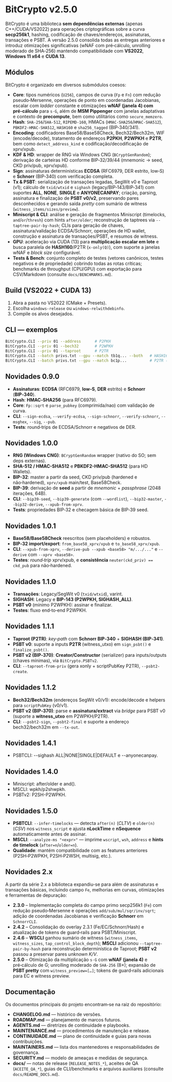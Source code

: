 # BitCrypto v2.5.0

BitCrypto é uma biblioteca **sem dependências externas** (apenas C++/CUDA/VS2022) para operações criptográficas sobre a curva **secp256k1**, hashing, codificação de chaves/endereços, assinaturas, transações e PSBT.  A versão 2.5.0 consolida todas as entregas anteriores e introduz otimizações significativas (wNAF com pré‑cálculo, unrolling moderado de SHA‑256) mantendo compatibilidade com **VS2022**, **Windows 11 x64** e **CUDA 13**.

## Módulos

BitCrypto é organizado em diversos submódulos coesos:

- **Core**: tipos numéricos (`U256`), campos de curva (`Fp` e `Fn`) com redução pseudo‑Mersenne, operações de ponto em coordenadas Jacobianas, escalar com *ladder* constante e otimizações **wNAF (janela 4) com pré‑cálculo** para `s·G`, além de **MSM Pippenger** com janelas adaptativas e contexto de **precompute**, bem como utilitários como `secure_memzero`.
- **Hash**: `SHA‑256`/`SHA‑512`, `RIPEMD‑160`, HMACs (`HMAC‑SHA256`/`HMAC‑SHA512`), `PBKDF2‑HMAC‑SHA512`, `HASH160` e `sha256_tagged` (BIP‑340/341).
- **Encoding**: codificadores Base58/Base58Check, Bech32/Bech32m, WIF (encode/decode), tratamento de endereços **P2PKH**, **P2WPKH** e **P2TR**, bem como `detect_address_kind` e codificação/decodificação de xprv/xpub.
- **KDF & HD**: wrapper de RNG via Windows CNG (`BCryptGenRandom`); derivação de carteiras HD conforme BIP‑32/39/44 (mnemonic → seed, CKD priv/pub, xprv/xpub).
- **Sign**: assinaturas determinísticas **ECDSA** (RFC6979, DER estrito, low‑S) e **Schnorr** (BIP‑340) com verificação completa.
- **Tx & PSBT**: serialização de transações legadas, SegWit v0 e Taproot (v1); cálculo de `txid/wtxid` e `sighash` (legacy/BIP‑143/BIP‑341) com suportes **ALL**, **NONE**, **SINGLE** e **ANYONECANPAY**; criação, parsing, assinatura e finalização de **PSBT v0/v2**, preservando pares desconhecidos e gerando saída *pretty* com sumário de witness (`witness_items/sizes/preview`).
- **Miniscript & CLI**: análise e geração de fragmentos Miniscript (timelocks, `and`/`or`/`thresh`) com hints `after/older`; reconstrução de taptrees via `--taptree-pair-by-hash`; CLIs para geração de chaves, assinatura/validação ECDSA/Schnorr, operações de HD wallet, construção e assinatura de transações/PSBT, e resumos de witness.
- **GPU**: aceleração via CUDA (13) para **multiplicação escalar em lote** e busca paralela de **HASH160**/P2TR (`x‑only(Q)`), com suporte a janelas wNAF e *block size* configurável.
- **Tests & Bench**: conjunto completo de testes (vetores canônicos, testes negativos e de propriedade) cobrindo todas as rotas críticas; benchmarks de throughput (CPU/GPU) com exportação para CSV/Markdown (consulte `docs/BENCHMARKS.md`).

## Build (VS2022 + CUDA 13)
1. Abra a pasta no VS2022 (CMake + Presets).
2. Escolha `windows-release` ou `windows-relwithdebinfo`.
3. Compile os alvos desejados.

## CLI — exemplos
```bash
BitCrypto.CLI --priv 01 --address      # P2PKH
BitCrypto.CLI --priv 01 --bech32       # P2WPKH
BitCrypto.CLI --priv 01 --taproot      # P2TR
BitCrypto.CLI --batch privs.txt --gpu --match tb1q... --both   # HASH160 (GPU)
BitCrypto.CLI --batch privs.txt --gpu --match bc1p...          # P2TR (GPU)
```


## Novidades 0.9.0
- **Assinaturas**: **ECDSA** (RFC6979, **low‑S**, **DER** estrito) e **Schnorr** (**BIP‑340**).
- **Hash**: **HMAC‑SHA256** (para RFC6979).
- **Core**: `Fp::sqrt` e `parse_pubkey` (comprimida/nao) com validação de curva.
- **CLI**: `--sign-ecdsa`, `--verify-ecdsa`, `--sign-schnorr`, `--verify-schnorr`, `--msghex`, `--sig`, `--pub`.
- **Tests**: round‑trips de ECDSA/Schnorr e negativos de DER.


## Novidades 1.0.0
- **RNG (Windows CNG)**: `BCryptGenRandom` wrapper (nativo do SO; sem deps externas).
- **SHA-512 / HMAC-SHA512** e **PBKDF2-HMAC-SHA512** (para HD Wallets).
- **BIP-32**: master a partir da seed, CKD priv/pub (hardened e não‑hardened), `xprv/xpub` main/test, Base58Check.
- **BIP-39**: derivação de **seed** a partir de *mnemonic* + *passphrase* (2048 iterações, 64B).
- **CLI**: `--bip39-seed`, `--bip39-generate` (com `--wordlist`), `--bip32-master`, `--bip32-derive`, `--xpub-from-xprv`.
- **Tests**: propriedades BIP‑32 e checagem básica de BIP‑39 seed.


## Novidades 1.0.1
- **Base58/Base58Check** reescritos (sem placeholders) e robustos.
- **BIP‑32 import/export**: `from_base58_xprv/xpub` e `to_base58_xprv/xpub`.
- **CLI**: `--xpub-from-xprv`, `--derive-pub --xpub <base58> "m/.../..."` e `--derive` com `--xprv <base58>`.
- **Testes**: *round‑trip* xprv/xpub, e **consistência** `neuter(ckd_priv) == ckd_pub` para não‑hardened.


## Novidades 1.1.0
- **Transações**: Legacy/SegWit v0 (`txid/wtxid`), varint.
- **SIGHASH**: Legacy e **BIP‑143 (P2WPKH, SIGHASH_ALL)**.
- **PSBT v0** (mínimo P2WPKH): assinar e finalizar.
- **Testes**: fluxo end‑to‑end P2WPKH.


## Novidades 1.1.1
- **Taproot (P2TR)**: *key‑path* com **Schnorr BIP‑340** + **SIGHASH (BIP‑341)**.
- **PSBT v0**: suporte a inputs **P2TR** (witness_utxo) em `sign_psbt()` e `finalize_psbt()`.
- **PSBT v2 (BIP‑370)**: **Creator/Constructor** (serializer) para inputs/outputs (chaves mínimas), via `BitCrypto.PSBTv2`.
- **CLI**: `--taproot-from-priv` (gera xonly + scriptPubKey P2TR), `--psbt2-create`.


## Novidades 1.1.2
- **Bech32/Bech32m** (endereços SegWit v0/v1): encode/decode e helpers para `scriptPubKey` (v0/v1).
- **PSBT v2 (BIP‑370)**: parse e **assinatura/extract** via *bridge* para PSBT v0 (suporte a **witness_utxo** em P2WPKH/P2TR).
- **CLI**: `--psbt2-sign`, `--psbt2-final` e suporte a endereço bech32/bech32m em `--tx-out`.

## Novidades 1.4.1
- PSBTCLI: --sighash ALL|NONE|SINGLE|DEFAULT e --anyonecanpay.

## Novidades 1.4.0
- Miniscript: after/older e and().
- MSCLI: wpkh/p2shwpkh.
- PSBTv2: P2SH-P2WPKH.


## Novidades 1.5.0
- **PSBTCLI**: `--infer-timelocks` — detecta `after(n)` (*CLTV*) e `older(n)` (*CSV*) nos `witness_script` e ajusta **nLockTime** e **nSequence** automaticamente antes de assinar.
- **MSCLI**: `--analyze-ms "<expr>"` — imprime `wscript`, `wsh`, `address` e **hints de timelock** (`after=n`/`older=n`).
- **Qualidade**: mantém compatibilidade com as features anteriores (P2SH‑P2WPKH, P2SH‑P2WSH, multisig, etc.).

## Novidades 2.x

A partir da série 2.x a biblioteca expandiu-se para além de assinaturas e transações básicas, incluindo campo `Fe`, melhorias em curvas, otimizações e ferramentas de depuração:

- **2.3.0** – Implementação completa do campo primo secp256k1 (`Fe`) com redução pseudo‑Mersenne e operações `add/sub/mul/sqr/inv/sqrt`; adição de coordenadas Jacobianas e verificação **Schnorr** em `SchnorrCLI`.
- **2.4.2** – Consolidação do overlay 2.3.1 (Fe/EC/Schnorr/Hash) e atualização de tokens de guard‑rails para PSBT/Miniscript.
- **2.4.6** – **WSCLI** ganhou sumário de witness (`witness_items`, `witness_sizes`, `tap_control_block_depth`); **MSCLI** adicionou `--taptree-pair-by-hash` para reconstrução determinística de Taproot; **PSBT v2** passou a preservar pares *unknown K/V*.
- **2.5.0** – Otimização da multiplicação `s·G` com **wNAF (janela 4)** e pré‑cálculo de G; unrolling moderado de `SHA‑256` (8×); expansão de **PSBT pretty** com `witness_preview=[…]`; tokens de guard‑rails adicionais para EC e witness preview.

## Documentação

Os documentos principais do projeto encontram‑se na raiz do repositório:

- **CHANGELOG.md** — histórico de versões.
- **ROADMAP.md** — planejamento de marcos futuros.
- **AGENTS.md** — diretrizes de continuidade e playbooks.
- **MAINTENANCE.md** — procedimentos de manutenção e release.
- **CONTINUIDADE.md** — plano de continuidade e guias para novas contribuições.
- **MAINTAINERS.md** — lista dos mantenedores e responsabilidades de governança.
- **SECURITY.md** — modelo de ameaças e medidas de segurança.
- **docs/** — notas de release (`RELEASE_NOTES_*`), aceites de QA (`ACEITE_QA_*`), guias de CLI/benchmarks e arquivos auxiliares (consulte `docs/README_DOCS.md`).
